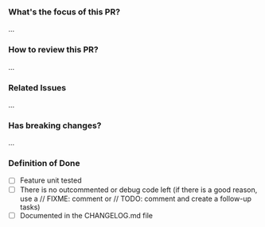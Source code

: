 ### What's the focus of this PR?
…

### How to review this PR?
…

### Related Issues
…

### Has breaking changes?
…

### Definition of Done
- [ ] Feature unit tested
- [ ] There is no outcommented or debug code left (if there is a good reason, use a // FIXME: comment or // TODO: comment and create a follow-up tasks)
- [ ] Documented in the CHANGELOG.md file

